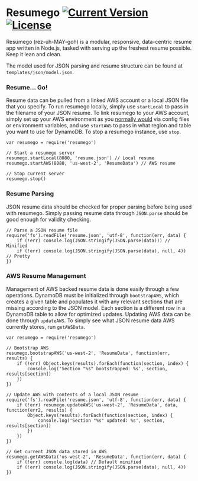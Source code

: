 # Resumego [![Current Version](https://img.shields.io/npm/v/resumego.svg?style=flat-square)](https://www.npmjs.com/package/resumego) [![License](http://img.shields.io/badge/license-GPLv3-brightgreen.svg?style=flat-square)]()

Resumego (rez-uh-MAY-goh) is a modular, responsive, data-centric resume app written in Node.js, tasked with serving up the freshest resume possible. Keep it lean and clean.

The model used for JSON parsing and resume structure can be found at `templates/json/model.json`.

### Resume... Go!

Resume data can be pulled from a linked AWS account or a local JSON file that you specify.  To run resumego locally, simply use `startLocal` to pass in the filename of your JSON resume.  To link resumego to your AWS account, simply set up your AWS environment as you [normally would](https://aws.amazon.com/sdk-for-node-js/#Get_Started_Fast) via config files or environment variables, and use `startAWS` to pass in what region and table you want to use for DynamoDB.  To stop a resumego instance, use `stop`.
```
var resumego = require('resumego')

// Start a resumego server
resumego.startLocal(8080, 'resume.json') // Local resume
resumego.startAWS(8080, 'us-west-2', 'ResumeData') // AWS resume

// Stop current server
resumego.stop()
```

### Resume Parsing

JSON resume data should be checked for proper parsing before being used with resumego.  Simply passing resume data through `JSON.parse` should be good enough for validity checking.
```
// Parse a JSON resume file
require('fs').readFile('resume.json', 'utf-8', function(err, data) {
    if (!err) console.log(JSON.stringify(JSON.parse(data))) // Minified
    if (!err) console.log(JSON.stringify(JSON.parse(data), null, 4)) // Pretty
})
```

### AWS Resume Management

Management of AWS backed resume data is done easily through a few operations.  DynamoDB must be initialized through `bootstrapAWS`, which creates a given table and populates it with any relevant sections that are missing according to the JSON model.  Each section is a different row in a DynamoDB table to allow for optimized updates.  Updating AWS data can be done through `updateAWS`.  To simply see what JSON resume data AWS currently stores, run `getAWSData`.
```
var resumego = require('resumego')

// Bootstrap AWS
resumego.bootstrapAWS('us-west-2', 'ResumeData', function(err, results) {
    if (!err) Object.keys(results).forEach(function(section, index) {
        console.log('Section "%s" bootstrapped: %s', section, results[section])
    })
})

// Update AWS with contents of a local JSON resume
require('fs').readFile('resume.json', 'utf-8', function(err, data) {
    if (!err) resumego.updateAWS('us-west-2', 'ResumeData', data, function(err2, results) {
        Object.keys(results).forEach(function(section, index) {
            console.log('Section "%s" updated: %s', section, results[section])
        })
    })
})

// Get current JSON data stored in AWS
resumego.getAWSData('us-west-2', 'ResumeData', function(err, data) {
    if (!err) console.log(data) // Default minified
    if (!err) console.log(JSON.stringify(JSON.parse(data), null, 4))
})
``` 
